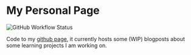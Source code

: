 # My Personal Page

![GitHub Workflow Status](https://img.shields.io/github/actions/workflow/status/jalil-salame/jalil-salame.github.io/zola-deploy.yaml)

Code to my [github page](https://jalil-salame.github.io), it currently hosts
some (WIP) blogposts about some learning projects I am working on.
